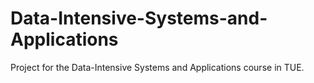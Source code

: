 # Data-Intensive-Systems-and-Applications
Project for the Data-Intensive Systems and Applications course in TUE.

